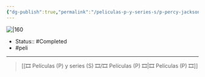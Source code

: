 ```yaml
---
{"dg-publish":true,"permalink":"/peliculas-p-y-series-s/p-percy-jackson-el-ladron-del-rayo/"}
---
```



![|160](https://m.media-amazon.com/images/M/MV5BMTQ5NDlmZWUtMjIyMC00NzQ3LTg3OWYtMzRkY2FiNzQ0Njc4XkEyXkFqcGdeQXVyNDQ2MTMzODA@._V1_SX300.jpg)

- Status:: #Completed 
- #peli 

---

> [[🎞️ Películas (P) y series (S) 🎞️/🎞️ Películas (P) 🎞️\|🎞️ Películas (P) 🎞️]]